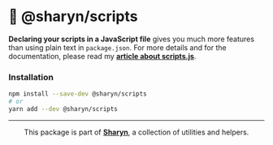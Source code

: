 # 🌹 @sharyn/scripts

**Declaring your scripts in a JavaScript file** gives you much more features than using plain text in `package.json`. For more details and for the documentation, please read my [**article about scripts.js**](https://verekia.com/javascript/scripts.js/).

### Installation

```sh
npm install --save-dev @sharyn/scripts
# or
yarn add --dev @sharyn/scripts
```

<hr />

<p align="center">
  This package is part of <a href="https://github.com/sharynjs/sharyn"><b>Sharyn</b></a>, a collection of utilities and helpers.
</p>
